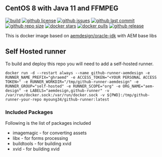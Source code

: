 ## CentOS 8 with Java 11 and FFMPEG

[![build](https://github.com/aem-design/docker-java-ffmpeg/actions/workflows/build.yml/badge.svg?branch=jdk11)](https://github.com/aem-design/docker-java-ffmpeg/actions/workflows/build.yml)
[![github license](https://img.shields.io/github/license/aem-design/java-ffmpeg)](https://github.com/aem-design/java-ffmpeg) 
[![github issues](https://img.shields.io/github/issues/aem-design/java-ffmpeg)](https://github.com/aem-design/java-ffmpeg) 
[![github last commit](https://img.shields.io/github/last-commit/aem-design/java-ffmpeg)](https://github.com/aem-design/java-ffmpeg) 
[![github repo size](https://img.shields.io/github/repo-size/aem-design/java-ffmpeg)](https://github.com/aem-design/java-ffmpeg) 
[![docker stars](https://img.shields.io/docker/stars/aemdesign/java-ffmpeg)](https://hub.docker.com/r/aemdesign/java-ffmpeg) 
[![docker pulls](https://img.shields.io/docker/pulls/aemdesign/java-ffmpeg)](https://hub.docker.com/r/aemdesign/java-ffmpeg) 
[![github release](https://img.shields.io/github/release/aem-design/java-ffmpeg)](https://github.com/aem-design/java-ffmpeg)

This is docker image based on [aemdesign/oracle-jdk](https://hub.docker.com/r/aemdesign/oracle-jdk/) with AEM base libs


## Self Hosted runner

To build and deploy this repo you will need to add a self-hosted runner.

```
docker run -d --restart always --name github-runner-aemdesign -e RUNNER_NAME_PREFIX="ghraemd" -e ACCESS_TOKEN="<YOUR PERSONAL ACCESS TOKEN>" -e RUNNER_WORKDIR="/tmp/github-runner-aemdesign" -e RUNNER_GROUP="self-hosted" -e RUNNER_SCOPE="org" -e ORG_NAME="aem-design" -e LABELS="aemdesign,github-runner" -v /var/run/docker.sock:/var/run/docker.sock -v ${PWD}:/tmp/github-runner-your-repo myoung34/github-runner:latest
```

### Included Packages

Following is the list of packages included

* imagemagic            - for converting assets
* libx                  - for forms processing
* buildtools            - for building xvid
* xvid            - for building xvid

